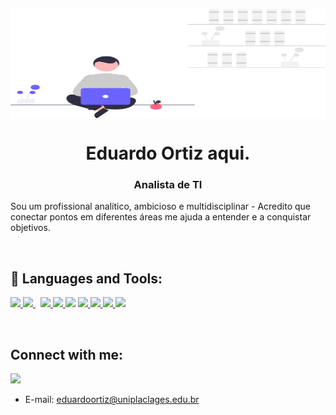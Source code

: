 <a href="#"><img width="100%" style="display:block;float:none;margin-left:auto;margin-right:auto;hight:auto;" src="https://github.com/ortiz-eduardo/ortiz-eduardo/blob/master/recursos/undraw_freelancer_re_irh4.svg" height="175px"/></a>

<h1 align="center">Eduardo Ortiz aqui.</h1>
<h3 align="center">Analista de TI</h3>

<p align="left">
Sou um profissional analítico, ambicioso e multidisciplinar - Acredito que conectar pontos em diferentes áreas me ajuda a entender e a conquistar objetivos.

    
</p>    

<br>

## 🚀 Languages and Tools:

<p align="left"> 
    <!-- <a name="Java" href="https://www.java.com" target="_blank"> <img src="https://img.icons8.com/color/48/000000/java-coffee-cup-logo.png"/> </a> -->
    <a name="Python" href="https://www.python.org" target="_blank"> <img src="https://img.icons8.com/color/48/000000/python.png"/> </a> 
    <a name="MySQL" style="padding-right:8px;" href="https://www.mysql.com/" target="_blank"> <img src="https://img.icons8.com/fluent/50/000000/mysql-logo.png"/> </a>
    <a name="GIT" href="https://git-scm.com/" target="_blank"> <img src="https://img.icons8.com/color/48/000000/git.png"/> </a>
    <a name="GitHub" href="https://github.com/" target="_blank"> <img src="https://img.icons8.com/material-outlined/48/000000/github.png"/> </a>
    <a name="Scrum" href="" target="_blank"> <img src="https://img.icons8.com/external-flaticons-flat-flat-icons/64/000000/external-scrum-agile-flaticons-flat-flat-icons-2.png"/></a>
    <a name="HTML" href="https://www.w3.org/html/" target="_blank"> <img src="https://img.icons8.com/color/48/000000/html-5.png"/> </a> 
    <a name="CSS" href="https://www.w3schools.com/css/" target="_blank"> <img src="https://img.icons8.com/color/48/000000/css3.png"/> </a> 
    <a name="Bootstrap" href="https://getbootstrap.com" target="_blank"> <img src="https://img.icons8.com/color/48/000000/bootstrap.png"/> </a> 
    <a name="C#" href="https://docs.microsoft.com/en-us/dotnet/csharp/" target="_blank"> <img src="https://img.icons8.com/color/50/000000/c-sharp-logo.png"/> </a>
    
</p>

<!-- [![React Badge](https://img.shields.io/badge/-React-61DBFB?style=for-the-badge&labelColor=black&logo=react&logoColor=61DBFB)](#)  [![Javascript Badge](https://img.shields.io/badge/-Javascript-F0DB4F?style=for-the-badge&labelColor=black&logo=javascript&logoColor=F0DB4F)](#) [![Typescript Badge](https://img.shields.io/badge/-Typescript-007acc?style=for-the-badge&labelColor=black&logo=typescript&logoColor=007acc)](#) [![Nodejs Badge](https://img.shields.io/badge/-Nodejs-3C873A?style=for-the-badge&labelColor=black&logo=node.js&logoColor=3C873A)](#) [![GraphQL Badge](https://img.shields.io/badge/-GraphQl-e535ab?style=for-the-badge&labelColor=black&logo=node.js&logoColor=e535ab)](#) -->
<br/>


## Connect with me:
<p align="left">

<a href ="www.linkedin.com/in/oeduardoaortiz"><img src="https://img.icons8.com/fluent/48/000000/linkedin.png"/></a>
<!--<a href = "https://www.instagram.com/eduardo.aortiz/"><img src="https://img.icons8.com/fluent/48/000000/instagram-new.png"/></a>-->

<p align="left">

 - E-mail: eduardoortiz@uniplaclages.edu.br

</p>
    
    
    
